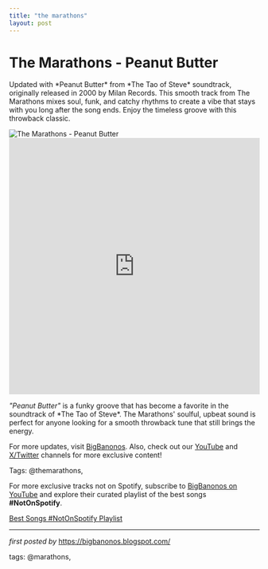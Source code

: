 ```yaml
---
title: "the marathons"
layout: post
---
```

<!-- Title of the Post -->
<h1 >The Marathons - Peanut Butter</h1> <!-- Introductory Text -->
<p >Updated with *Peanut Butter* from *The Tao of Steve* soundtrack, originally released in 2000 by Milan Records. This smooth track from The Marathons mixes soul, funk, and catchy rhythms to create a vibe that stays with you long after the song ends. Enjoy the timeless groove with this throwback classic.</p> <!-- Featured Image -->
<div > <img src="https://f4.bcbits.com/img/a2821255281_65" alt="The Marathons - Peanut Butter" />
</div> <!-- YouTube Video Embed -->
<div > <iframe width="100%" height="514" src="https://www.youtube.com/embed/uh0W-lKlSP8" title="The Marathons - Peanut Butter" frameborder="0" allow="accelerometer; autoplay; clipboard-write; encrypted-media; gyroscope; picture-in-picture; web-share" referrerpolicy="strict-origin-when-cross-origin" allowfullscreen></iframe>
</div> <!-- Song Information -->
<div > <p><em>"Peanut Butter"</em> is a funky groove that has become a favorite in the soundtrack of *The Tao of Steve*. The Marathons' soulful, upbeat sound is perfect for anyone looking for a smooth throwback tune that still brings the energy.</p>
</div> <!-- Footer Links -->
<div > <p>For more updates, visit <a href="https://bigbanonos.blogspot.com/" target="_blank">BigBanonos</a>. Also, check out our <a href="https://www.youtube.com/@BigBanonos" target="_blank">YouTube</a> and <a href="https://x.com/bigbanonos" target="_blank">X/Twitter</a> channels for more exclusive content!</p>
</div> <!-- Tags -->
<p >Tags: @themarathons,</p>


<!--Subscribe and Playlist Links-->
<div>
    <p>For more exclusive tracks not on Spotify, subscribe to <a href="https://www.youtube.com/@BigBanonos" target="_blank">BigBanonos on YouTube</a> and explore their curated playlist of the best songs <strong>#NotOnSpotify</strong>.</p>
    <p><a href="https://www.youtube.com/playlist?list=PLtuNtuTatqI0kFahUCbtbfenC_ET5O_tr" target="_blank">Best Songs #NotOnSpotify Playlist<br /></a></p></div>

<hr />

<p><em>first posted by</em> <a href="https://bigbanonos.blogspot.com/" rel="noopener" target="_new">https://bigbanonos.blogspot.com/</a></p>

<p>tags: @marathons,</p>
